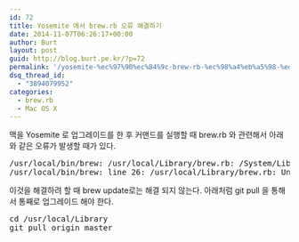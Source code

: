 ```yaml
---
id: 72
title: Yosemite 에서 brew.rb 오류 해결하기
date: 2014-11-07T06:26:17+00:00
author: Burt
layout: post
guid: http://blog.burt.pe.kr/?p=72
permalink: '/yosemite-%ec%97%90%ec%84%9c-brew-rb-%ec%98%a4%eb%a5%98-%ed%95%b4%ea%b2%b0%ed%95%98%ea%b8%b0/'
dsq_thread_id:
  - "3894079952"
categories:
  - brew.rb
  - Mac OS X
---
```

맥을 Yosemite 로 업그레이드를 한 후 커맨드를 실행할 때 brew.rb 와 관련해서 아래와 같은 오류가 발생할 때가 있다.<!--more-->

<pre class="lang:default decode:true ">/usr/local/bin/brew: /usr/local/Library/brew.rb: /System/Library/Frameworks/Ruby.framework/Versions/1.8/usr/bin/ruby: bad interpreter: No such file or directory
/usr/local/bin/brew: line 26: /usr/local/Library/brew.rb: Undefined error: 0</pre>

이것을 해결하려 할 때 brew update로는 해결 되지 않는다. 아래처럼 git pull 을 통해서 통째로 업그레이드 해야 한다.

<pre class="lang:default decode:true ">cd /usr/local/Library
git pull origin master</pre>

&nbsp;